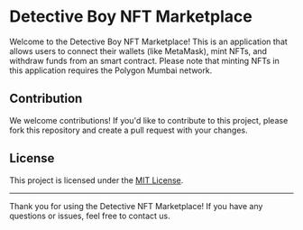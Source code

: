 # Detective Boy NFT Marketplace

Welcome to the Detective Boy NFT Marketplace! This is an application that allows users to connect their wallets (like MetaMask), mint NFTs, and withdraw funds from an smart contract. Please note that minting NFTs in this application requires the Polygon Mumbai network.


## Contribution

We welcome contributions! If you'd like to contribute to this project, please fork this repository and create a pull request with your changes.

## License

This project is licensed under the [MIT License](LICENSE).

---
Thank you for using the Detective NFT Marketplace! If you have any questions or issues, feel free to contact us.

